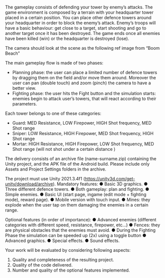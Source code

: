 The gameplay consists of defending your tower by enemy’s attacks. The game environment 
is composed by a terrain with your headquarter tower placed in a certain position. You can 
place other defence towers around your headquarter in order to block the enemy’s attack. 
Enemy’s troops will have a basic behaviour: get close to a target, start shooting and go 
to another target once it has been destroyed. The game ends once all enemies have 
been killed (win) or the headquarter is destroyed (lose).

The camera should look at the scene as the following ref image from “Boom Beach”

The main gameplay flow is made of two phases:
- Planning phase: the user can place a limited number of defence towers by 
dragging them on the field and/or move them around. Moreover the user can pan 
(double touch) and zoom (pinch) the camera to have a better view.
- Fighting phase: the user hits the Fight button and the simulation starts: enemies 
begin to attack user’s towers, that will react according to their parameters.

Each tower belongs to one of these categories:
- Guard: MED Resistance, LOW Firepower, HIGH Shot frequency, MED Shot range 
- Sniper: LOW Resistance, HIGH Firepower, MED Shot frequency, HIGH Shot range 
- Mortar: HIGH Resistance, HIGH Firepower, LOW Shot frequency, MED Shot range 
(will not shot under a certain distance )

The delivery consists of an archive file (name-surname.zip) containing the Unity project, and 
the APK file of the Android build. Please include only Assets and Project Settings folders in 
the archive.

The project must use Unity 2021.3.4f1 (https://unity3d.com/get-unity/download/archive).
Mandatory features:
● Basic 3D graphics.
● Three different defence towers.
● Both gameplay: plan and fighting.
● Simple enemies.
● Basic UI (start page, ingame (edit mode + fighting mode), reward page).
● Mobile version with touch input.
● Mines: they explode when the user tap on them damaging the enemies in a certain 
range.

Optional features (in order of importance):
● Advanced enemies (different categories with different speed, resistance, firepower, 
etc…)
● Fences: they are physical obstacles that the enemies must avoid.
● During the Fighting Phase the simulation can be speeded up (2x) using a toggle 
button
● Advanced graphics.
● Special effects.
● Sound effects.

Your work will be evaluated by considering following aspects:
1. Quality and completeness of the resulting project.
2. Quality of the code delivered.
3. Number and quality of the optional features implemented.
